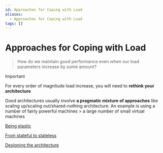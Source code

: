 ```yaml
---
id: Approaches for Coping with Load
aliases:
  - Approaches for Coping with Load
tags: []
---
```


# Approaches for Coping with Load

> How do we maintain good performance even when our load parameters increase by some amount?

> [!IMPORTANT]
> For every order of magnitude load increase, you will need to **rethink your architecture**

Good architectures usually involve **a pragmatic mixture of approaches** like scaling up/scaling out/shared-nothing architecture. An example is using a number of fairly powerful machines > a large number of small virtual machines

[Being elastic](01-Areas/Computer/System%20Design/DDIA/Chapter%201/Being%20elastic.md)

[From stateful to stateless](01-Areas/Computer/System%20Design/DDIA/Chapter%201/From%20stateful%20to%20stateless.md)

[Designing the architecture](01-Areas/Computer/System%20Design/DDIA/Chapter%201/Designing%20the%20architecture.md)
